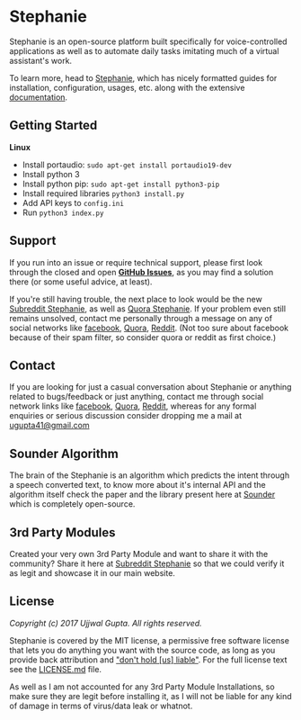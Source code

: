 Stephanie
=============

Stephanie is an open-source platform built specifically for voice-controlled applications as well as
to automate daily tasks imitating much of a virtual assistant's work.

To learn more, head to [Stephanie](http://slapbot.github.io/), which has nicely formatted guides for installation, configuration, usages, etc. along with the extensive [documentation](http://slapbot.github.io/documentation).

## Getting Started

**Linux**

- Install portaudio: `sudo apt-get install portaudio19-dev`
- Install python 3
- Install python pip: `sudo apt-get install python3-pip`
- Install required libraries `python3 install.py`
- Add API keys to `config.ini`
- Run `python3 index.py`

## Support

If you run into an issue or require technical support, please first look through the closed and open **[GitHub Issues](https://github.com/slapbot/stephanie-va/issues)**, as you may find a solution there (or some useful advice, at least).

If you're still having trouble, the next place to look would be the new [Subreddit Stephanie](https://www.reddit.com/r/StephanieAssistant), as well as [Quora Stephanie](https://www.quora.com/topic/Stephanie-Virtual-Assistant). If your problem even still remains unsolved, contact me personally through a message on any of social networks like [facebook](https://www.facebook.com/Drazier), [Quora](https://www.quora.com/profile/Ujjwal-Gupta-31), [Reddit](http://www.reddit.com/user/drazxie). (Not too sure about facebook because of their spam filter, so consider quora or reddit as first choice.)

## Contact

If you are looking for just a casual conversation about Stephanie or anything related to bugs/feedback or just anything, contact me through social network links like [facebook](https://www.facebook.com/Drazier), [Quora](https://www.quora.com/profile/Ujjwal-Gupta-31), [Reddit](http://reddit.com/user/drazxie), whereas for any formal enquiries or serious discussion consider dropping me a mail at ugupta41@gmail.com

## Sounder Algorithm

The brain of the Stephanie is an algorithm which predicts the intent through a speech converted text, to know more about it's internal API and the algorithm itself check the paper and the library present here at [Sounder](https://github.com/slapbot/sounder) which is completely open-source.

## 3rd Party Modules

Created your very own 3rd Party Module and want to share it with the community? Share it here at [Subreddit Stephanie](https://www.reddit.com/r/StephanieAssistant) so that we could verify it as legit and showcase it in our main website.

## License

*Copyright (c) 2017 Ujjwal Gupta. All rights reserved.*

Stephanie is covered by the MIT license, a permissive free software license that lets you do anything you want with the source code, as long as you provide back attribution and ["don't hold \[us\] liable"](http://choosealicense.com). For the full license text see the [LICENSE.md](LICENSE.md) file.

As well as I am not accounted for any 3rd Party Module Installations, so make sure they are legit before installing it, as I will not be liable for any kind of damage in terms of virus/data leak or whatnot.
